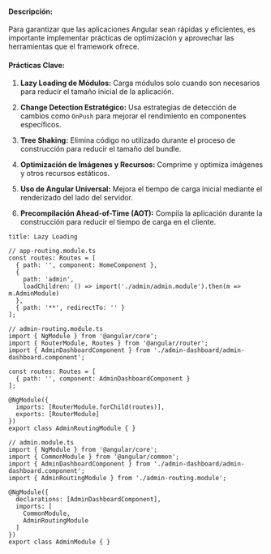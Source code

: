#### **Descripción:**

Para garantizar que las aplicaciones Angular sean rápidas y eficientes, es importante implementar prácticas de optimización y aprovechar las herramientas que el framework ofrece.

#### **Prácticas Clave:**

1. **Lazy Loading de Módulos:** Carga módulos solo cuando son necesarios para reducir el tamaño inicial de la aplicación.
    
2. **Change Detection Estratégico:** Usa estrategias de detección de cambios como `OnPush` para mejorar el rendimiento en componentes específicos.
    
3. **Tree Shaking:** Elimina código no utilizado durante el proceso de construcción para reducir el tamaño del bundle.
    
4. **Optimización de Imágenes y Recursos:** Comprime y optimiza imágenes y otros recursos estáticos.
    
5. **Uso de Angular Universal:** Mejora el tiempo de carga inicial mediante el renderizado del lado del servidor.
    
6. **Precompilación Ahead-of-Time (AOT):** Compila la aplicación durante la construcción para reducir el tiempo de carga en el cliente.

```ad-important
title: Lazy Loading
```
```
// app-routing.module.ts
const routes: Routes = [
  { path: '', component: HomeComponent },
  { 
    path: 'admin',
    loadChildren: () => import('./admin/admin.module').then(m => m.AdminModule)
  },
  { path: '**', redirectTo: '' }
];
```

```
// admin-routing.module.ts
import { NgModule } from '@angular/core';
import { RouterModule, Routes } from '@angular/router';
import { AdminDashboardComponent } from './admin-dashboard/admin-dashboard.component';

const routes: Routes = [
  { path: '', component: AdminDashboardComponent }
];

@NgModule({
  imports: [RouterModule.forChild(routes)],
  exports: [RouterModule]
})
export class AdminRoutingModule { }
```

```
// admin.module.ts
import { NgModule } from '@angular/core';
import { CommonModule } from '@angular/common';
import { AdminDashboardComponent } from './admin-dashboard/admin-dashboard.component';
import { AdminRoutingModule } from './admin-routing.module';

@NgModule({
  declarations: [AdminDashboardComponent],
  imports: [
    CommonModule,
    AdminRoutingModule
  ]
})
export class AdminModule { }
```

